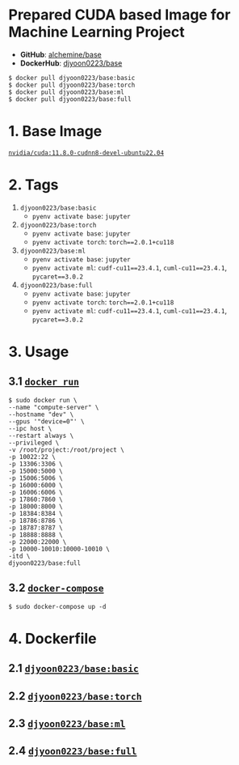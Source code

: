 # Prepared CUDA based Image for Machine Learning Project
- **GitHub**: [alchemine/base](https://github.com/alchemine/base)
- **DockerHub**: [djyoon0223/base](https://hub.docker.com/repository/docker/djyoon0223/base)
```
$ docker pull djyoon0223/base:basic
$ docker pull djyoon0223/base:torch
$ docker pull djyoon0223/base:ml
$ docker pull djyoon0223/base:full
```


# 1. Base Image
[`nvidia/cuda:11.8.0-cudnn8-devel-ubuntu22.04`](https://hub.docker.com/r/nvidia/cuda/tags)


# 2. Tags
1. `djyoon0223/base:basic`
   - `pyenv activate base`: `jupyter`
2. `djyoon0223/base:torch`
   - `pyenv activate base`: `jupyter`
   - `pyenv activate torch`: `torch==2.0.1+cu118`
3. `djyoon0223/base:ml`
   - `pyenv activate base`: `jupyter`
   - `pyenv activate ml`: `cudf-cu11==23.4.1`, `cuml-cu11==23.4.1`, `pycaret==3.0.2`
4. `djyoon0223/base:full`
   - `pyenv activate base`: `jupyter`
   - `pyenv activate torch`: `torch==2.0.1+cu118`
   - `pyenv activate ml`: `cudf-cu11==23.4.1`, `cuml-cu11==23.4.1`, `pycaret==3.0.2`


# 3. Usage
## 3.1 [`docker run`](https://github.com/alchemine/base/blob/nvidia/cuda_11.8.0-cudnn8-devel-ubuntu22.04/run.sh)
```
$ sudo docker run \
--name "compute-server" \
--hostname "dev" \
--gpus '"device=0"' \
--ipc host \
--restart always \
--privileged \
-v /root/project:/root/project \
-p 10022:22 \
-p 13306:3306 \
-p 15000:5000 \
-p 15006:5006 \
-p 16000:6000 \
-p 16006:6006 \
-p 17860:7860 \
-p 18000:8000 \
-p 18384:8384 \
-p 18786:8786 \
-p 18787:8787 \
-p 18888:8888 \
-p 22000:22000 \
-p 10000-10010:10000-10010 \
-itd \
djyoon0223/base:full
```

## 3.2 [`docker-compose`](https://github.com/alchemine/base/blob/nvidia/cuda_11.8.0-cudnn8-devel-ubuntu22.04/docker-compose.yaml)
```
$ sudo docker-compose up -d
```

# 4. Dockerfile
## 2.1 [`djyoon0223/base:basic`](https://github.com/alchemine/base/blob/nvidia/cuda_11.8.0-cudnn8-devel-ubuntu22.04/dockerfile/base.basic.Dockerfile)
## 2.2 [`djyoon0223/base:torch`](https://github.com/alchemine/base/blob/nvidia/cuda_11.8.0-cudnn8-devel-ubuntu22.04/dockerfile/base.torch.Dockerfile)
## 2.3 [`djyoon0223/base:ml`](https://github.com/alchemine/base/blob/nvidia/cuda_11.8.0-cudnn8-devel-ubuntu22.04/dockerfile/base.ml.Dockerfile)
## 2.4 [`djyoon0223/base:full`](https://github.com/alchemine/base/blob/nvidia/cuda_11.8.0-cudnn8-devel-ubuntu22.04/dockerfile/base.full.Dockerfile)
